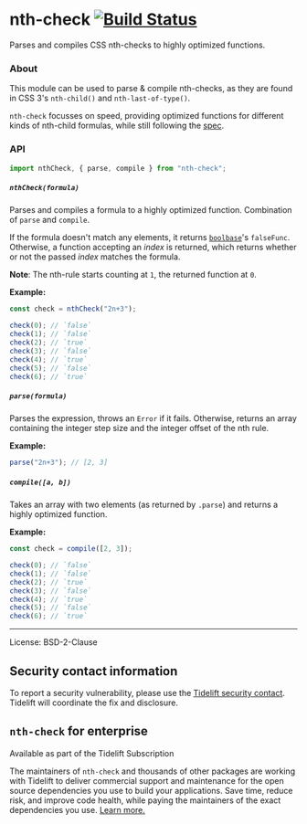 # nth-check [![Build Status](https://travis-ci.org/fb55/nth-check.svg)](https://travis-ci.org/fb55/nth-check)

Parses and compiles CSS nth-checks to highly optimized functions.

### About

This module can be used to parse & compile nth-checks, as they are found in CSS 3's `nth-child()` and `nth-last-of-type()`.

`nth-check` focusses on speed, providing optimized functions for different kinds of nth-child formulas, while still following the [spec](http://www.w3.org/TR/css3-selectors/#nth-child-pseudo).

### API

```js
import nthCheck, { parse, compile } from "nth-check";
```

##### `nthCheck(formula)`

Parses and compiles a formula to a highly optimized function. Combination of `parse` and `compile`.

If the formula doesn't match any elements, it returns [`boolbase`](https://github.com/fb55/boolbase)'s `falseFunc`. Otherwise, a function accepting an _index_ is returned, which returns whether or not the passed _index_ matches the formula.

**Note**: The nth-rule starts counting at `1`, the returned function at `0`.

**Example:**

```js
const check = nthCheck("2n+3");

check(0); // `false`
check(1); // `false`
check(2); // `true`
check(3); // `false`
check(4); // `true`
check(5); // `false`
check(6); // `true`
```

##### `parse(formula)`

Parses the expression, throws an `Error` if it fails. Otherwise, returns an array containing the integer step size and the integer offset of the nth rule.

**Example:**

```js
parse("2n+3"); // [2, 3]
```

##### `compile([a, b])`

Takes an array with two elements (as returned by `.parse`) and returns a highly optimized function.

**Example:**

```js
const check = compile([2, 3]);

check(0); // `false`
check(1); // `false`
check(2); // `true`
check(3); // `false`
check(4); // `true`
check(5); // `false`
check(6); // `true`
```

---

License: BSD-2-Clause




<extoc></extoc>

## Security contact information

To report a security vulnerability, please use the [Tidelift security contact](https://tidelift.com/security).
Tidelift will coordinate the fix and disclosure.

## `nth-check` for enterprise

Available as part of the Tidelift Subscription

The maintainers of `nth-check` and thousands of other packages are working with Tidelift to deliver commercial support and maintenance for the open source dependencies you use to build your applications. Save time, reduce risk, and improve code health, while paying the maintainers of the exact dependencies you use. [Learn more.](https://tidelift.com/subscription/pkg/npm-nth-check?utm_source=npm-nth-check&utm_medium=referral&utm_campaign=enterprise&utm_term=repo)
